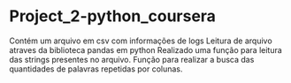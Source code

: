 # Project_2-python_coursera 
Contém um arquivo em csv com informações de logs
Leitura de arquivo atraves da biblioteca pandas em python
Realizado uma função para leitura das strings presentes no arquivo.
Função para realizar a busca das quantidades de palavras repetidas por colunas.
